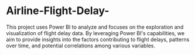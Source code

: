 # Airline-Flight-Delay-
This project uses Power BI to analyze and focuses on the exploration and visualization of flight delay data. By leveraging Power BI's capabilities, we aim to provide insights into the factors contributing to flight delays, patterns over time, and potential correlations among various variables.
